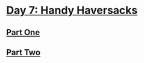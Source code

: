 # [Day 7: Handy Haversacks](https://adventofcode.com/2020/day/7)

## [Part One](https://adventofcode.com/2020/day/7#part1)

## [Part Two](https://adventofcode.com/2020/day/7#part2)
